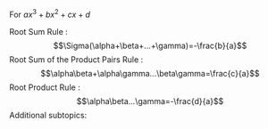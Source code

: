 For $ax^{3}+bx^{2}+cx+d$

Root Sum Rule :$$\Sigma(\alpha+\beta+...+\gamma)=-\frac{b}{a}$$
Root Sum of the Product Pairs Rule :$$\alpha\beta+\alpha\gamma...\beta\gamma=\frac{c}{a}$$
Root Product Rule :$$\alpha\beta...\gamma=-\frac{d}{a}$$
Additional subtopics:
```folder-index-content
```